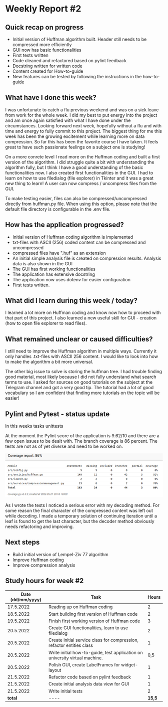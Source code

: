 # Weekly Report #2

## Quick recap on progress
* Initial version of Huffman algorithm built. Header still needs to be compressed more efficiently
* GUI now has basic functionalities
* First tests written
* Code cleaned and refactored based on pylint feedback
* Docstring written for written code
* Content created for How-to-guide
* New features can be tested by following the instructions in the how-to-guide


## What have I done this week?
I was unfortunate to catch a flu previous weekend and was on a sick leave from work for the whole week. I did my best to put energy into the project and am once again satisfied with what I have done under the circumstances. Looking forward next week, hopefully without a flu and with time and energy to fully commit to this project. The biggest thing for me this week has been the growing excitement while learning more on data compression. So far this has been the favorite course I have taken. It feels great to have such passionate feelings on a subject one is studying! 

On a more conrete level I read more on the Huffman coding and built a first version of the algorithm. I did struggle quite a bit with understanding the algorithm fully, but I think I have a good understanding of the basic functionalities now. I also created first functionalities in the GUI. I had to learn on how to use filedialog (file explorer) in Tkinter and it was a great new thing to learn! A user can now compress / uncompress files from the GUI. 

To make testing easier, files can also be compressed/uncompressed directly from huffman.py file. When using this option, please note that the default file directory is configurable in the .env file. 


## How has the application progressed?
* Initial version of Huffman coding algorithm is implemented
* txt-files with ASCII (256) coded content can be compressed and uncompressed
* compressed files have ".huf" as an extension
* An initial simple analysis file is created on compression results. Analysis data is also shown in the GUI
* The GUI has first working functionalities
* The application has extensive docstring
* The application now uses dotenv for easier configuration
* First tests written. 

## What did I learn during this week / today?
I learned a lot more on Huffman coding and know now how to proceed with that part of this project. I also learned a new useful skill for GUI - creation (how to open file explorer to read files). 

## What remained unclear or caused difficulties? 
I still need to improve the Huffman algorithm in multiple ways. Currently it only handles .txt-files with ASCII 256 content. I would like to look into how to make the algorithm a bit more universal. 

The other big issue to solve is storing the huffman tree. I had trouble finding good material, most likely because I did not fully understand what search terms to use. I asked for sources on good tutorials on the subject at the Telegram channel and got a very good tip. The tutorial had a lot of good vocabulary so I am confident that finding more tutorials on the topic will be easier! 

## Pylint and Pytest - status update
In this weeks tasks unittests 

At the moment the Pylint score of the application is 9.62/10 and there are a few open issues to be dealt with. The branch coverage is 86 percent. The tests are not as of yet diverse and need to be worked on. 

![Coverage-report](images/coverage-report-img.png)

As I wrote the tests I noticed a serious error with my decoding method. For some reason the final character of the compressed content was left out while decoding. I made a temporary solution of continuing iteration until a leaf is found to get the last character, but the decoder method obviously needs refactoring and improving. 

## Next steps
* Build initial version of Lempel-Ziv 77 algorithm
* Improve Huffman coding
* Improve compression analysis


## Study hours for week #2

| Date (dd/mm/yyyy) |Task | Hours |
| ---- | ---- | ---- |
| 17.5.2022 | Reading up on Huffman coding  | 2 |
| 18.5.2022 | Start building first version of Huffman code  | 2 |
| 19.5.2022 | Finish first working version of Huffman code | 3 |
| 20.5.2022 | Create GUI functionalities, learn to use filedialog | 2 |
| 20.5.2022 | Create initial service class for compression, refactor entities class | 1 |
| 20.5.2022 | Write initial how-to-guide, test application on university virtual machine. | 0,5 |
| 20.5.2022 | Polish GUI, create LabelFrames for widget-layout | 1 |
| 21.5.2022 | Refactor code based on pylint feedback | 1 |
| 21.5.2022 | Create initial analysis data view for GUI | 1 |
| 21.5.2022 | Write initial tests | 2 |
| **total**| ---- | **15,5** |
